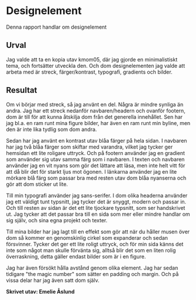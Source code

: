 Designelement
=======================

Denna rapport handlar om designelement

Urval
-----------------------
Jag valde att ta en kopia utav kmom05, där jag gjorde en minimalistiskt tema, och fortsätter utveckla den.
Och dom designelementen jag valde att arbeta med är streck, färger/kontrast, typografi, gradients och bilder.


Resultat
-----------------------
Om vi börjar med streck, så jag använt en del. Några är mindre synliga än andra. Jag har ett streck nedanför navbaren/headern och ovanför footern, dom är till för att kunna åtskilja dom från det generella innehållet. Sen har jag bl.a. en ram runt mina figure bilder, har även en ram runt min byline, men den är inte lika tydlig som dom andra.

Sedan har jag använt en kontrast utav blåa färger på hela sidan. I navbaren har jag två blåa färger som skiftar med varandra, vilket jag tycker ger hemsidan ett lite roligare uttryck. Och på footern använder jag en gradient som använder sig utav samma färg som i navbaren. I texten och navbaren använder jag en vit nyans som gör det lättare att läsa, men inte helt vitt för att då blir det för starkt ljus mot ögonen. I länkarna använder jag en lite mörkare blå färg som passar bra med resten utav dom blåa nyanserna och gör att dom sticker ut lite.

Till min typografi använder jag sans-serifer. I dom olika headerna använder jag ett väldigt tunt typsnitt, jag tycker det är snyggt, modern och passar in. Och till resten av sidan är det ett lite tjockare typsnitt, som ser handskrivet ut. Jag tycker att det passar bra till en sida som mer eller mindre handlar om sig själv, och sina egna projekt och texter.

Till mina bilder har jag lagt till en effekt som gör att när du håller musen över dom så kommer en genomskinlig cirkel som expanderar och sedan försvinner. Tycker det ger ett lite roligt uttryck, och för min sida känns det inte som något man skulle förvänta sig, alltså blir det som en liten rolig överraskning, detta gäller endast bilder som är i en figure.

Jag har även försökt hålla avstånd genom olika element. Jag har sedan tidigare "the magic number" som sätter en padding och margin. Och på vissa delar har jag även satt dom själv.

<b>Skrivet utav: Emelie Åslund</b>
